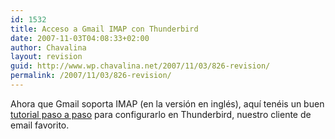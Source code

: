 ```yaml
---
id: 1532
title: Acceso a Gmail IMAP con Thunderbird
date: 2007-11-03T04:08:33+02:00
author: Chavalina
layout: revision
guid: http://www.wp.chavalina.net/2007/11/03/826-revision/
permalink: /2007/11/03/826-revision/
---
```

Ahora que Gmail soporta IMAP (en la versión en inglés), aqu&iacute; tenéis un buen <a href="http://dogmafobia.com/2007/11/02/accede-a-gmail-desde-thunderbird-mediante-el-protocolo-imap/" target="_blank">tutorial paso a paso</a> para configurarlo en Thunderbird, nuestro cliente de email favorito.